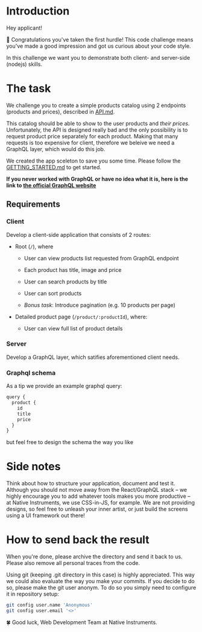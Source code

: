 # Introduction

Hey applicant!

👏 Congratulations you've taken the first hurdle! 
This code challenge means you've made a good impression and got us curious about your code style.

In this challenge we want you to demonstrate both client- and server-side (nodejs) skills.


# The task

We challenge you to create a simple products catalog using 2 endpoints (products and prices), described in [API.md](./API.md).

This catalog should be able to show to the user products and *their prices*.
Unfortunately, the API is designed really bad and the only possibility is to request product price separately for each product.
Making that many requests is too expensive for client, therefore we beleive we need a GraphQL layer, which would do this job.

We created the app sceleton to save you some time. Please follow the [GETTING_STARTED.md](./GETTING_STARTED.md) to get started.

**If you never worked with GraphQL or have no idea what it is, here is the link to [the official GraphQL website](https://graphql.org/)**


## Requirements

### Client 

Develop a client-side application that consists of 2 routes:

- Root (`/`), where

    - User can view products list requested from GraphQL endpoint

    - Each product has title, image and price

    - User can search products by title

    - User can sort products

    - *Bonus task*: Introduce pagination (e.g. 10 products per page)

- Detailed product page (`/product/:productId`), where:

    - User can view full list of product details


### Server

Develop a GraphQL layer, which satifies aforementioned client needs.


### Graphql schema

As a tip we provide an example graphql query:

```js
query {
  product {
    id
    title
    price
  }
}
```

but feel free to design the schema the way you like


# Side notes

Think about how to structure your application, document and test it.
Although you should not move away from the React/GraphQL stack – we highly encourage you to add whatever tools makes you more productive – at Native Instruments, we use CSS-in-JS, for example.
We are not providing designs, so feel free to unleash your inner artist, or just build the screens using a UI framework out there!


# How to send back the result

When you're done, please archive the directory and send it back to us. Please also remove all personal traces from the code.

Using git (keeping .git directory in this case) is highly appreciated. This way we could also evaluate the way you make your commits. 
If you decide to do so, please make the git user anonym. To do so you simply need to configure it in repository setup:

```sh
git config user.name 'Anonymous'
git config user.email '<>'
```


🍀 Good luck,
Web Development Team at Native Instruments.
